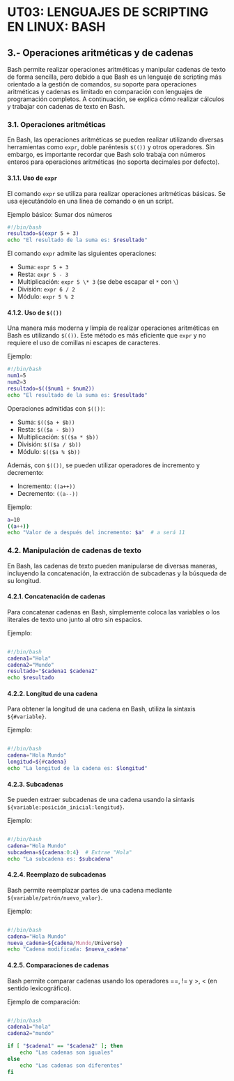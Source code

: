 # UT03: LENGUAJES DE SCRIPTING EN LINUX: BASH


## 3.- Operaciones aritméticas y de cadenas

Bash permite realizar operaciones aritméticas y manipular cadenas de texto de forma sencilla, pero debido a que Bash es un lenguaje de scripting más orientado a la gestión de comandos, su soporte para operaciones aritméticas y cadenas es limitado en comparación con lenguajes de programación completos. A continuación, se explica cómo realizar cálculos y trabajar con cadenas de texto en Bash.

### 3.1. Operaciones aritméticas

En Bash, las operaciones aritméticas se pueden realizar utilizando diversas herramientas como `expr`, doble paréntesis `$(())` y otros operadores. Sin embargo, es importante recordar que Bash solo trabaja con números enteros para operaciones aritméticas (no soporta decimales por defecto).

#### 3.1.1. Uso de `expr`

El comando `expr` se utiliza para realizar operaciones aritméticas básicas. Se usa ejecutándolo en una línea de comando o en un script.

Ejemplo básico: Sumar dos números

```bash
#!/bin/bash
resultado=$(expr 5 + 3)
echo "El resultado de la suma es: $resultado"
```

El comando `expr` admite las siguientes operaciones:

- Suma: `expr 5 + 3`
- Resta: `expr 5 - 3`
- Multiplicación: `expr 5 \* 3` (se debe escapar el `*` con `\`)
- División: `expr 6 / 2`
- Módulo: `expr 5 % 2`

#### 4.1.2. Uso de `$(())`

Una manera más moderna y limpia de realizar operaciones aritméticas en Bash es utilizando `$(())`. Este método es más eficiente que `expr` y no requiere el uso de comillas ni escapes de caracteres.

Ejemplo:

```bash
#!/bin/bash
num1=5
num2=3
resultado=$(($num1 + $num2))
echo "El resultado de la suma es: $resultado"
```

Operaciones admitidas con `$(())`:

- Suma: `$(($a + $b))`
- Resta: `$(($a - $b))`
- Multiplicación: `$(($a * $b))`
- División: `$(($a / $b))`
- Módulo: `$(($a % $b))`

Además, con `$(())`, se pueden utilizar operadores de incremento y decremento:

- Incremento: `((a++))`
- Decremento: `((a--))`

Ejemplo:

```bash
a=10
((a++))
echo "Valor de a después del incremento: $a"  # a será 11
```


### 4.2. Manipulación de cadenas de texto

En Bash, las cadenas de texto pueden manipularse de diversas maneras, incluyendo la concatenación, la extracción de subcadenas y la búsqueda de su longitud.

#### 4.2.1. Concatenación de cadenas

Para concatenar cadenas en Bash, simplemente coloca las variables o los literales de texto uno junto al otro sin espacios.

Ejemplo:

```bash

#!/bin/bash
cadena1="Hola"
cadena2="Mundo"
resultado="$cadena1 $cadena2"
echo $resultado
```

#### 4.2.2. Longitud de una cadena

Para obtener la longitud de una cadena en Bash, utiliza la sintaxis `${#variable}`.

Ejemplo:

```bash

#!/bin/bash
cadena="Hola Mundo"
longitud=${#cadena}
echo "La longitud de la cadena es: $longitud"
```

#### 4.2.3. Subcadenas

Se pueden extraer subcadenas de una cadena usando la sintaxis `${variable:posición_inicial:longitud}`.

Ejemplo:

```bash

#!/bin/bash
cadena="Hola Mundo"
subcadena=${cadena:0:4}  # Extrae "Hola"
echo "La subcadena es: $subcadena"
```


#### 4.2.4. Reemplazo de subcadenas

Bash permite reemplazar partes de una cadena mediante `${variable/patrón/nuevo_valor}`.

Ejemplo:

```bash

#!/bin/bash
cadena="Hola Mundo"
nueva_cadena=${cadena/Mundo/Universo}
echo "Cadena modificada: $nueva_cadena"
```


#### 4.2.5. Comparaciones de cadenas

Bash permite comparar cadenas usando los operadores ==, != y >, < (en sentido lexicográfico).

Ejemplo de comparación:

```bash

#!/bin/bash
cadena1="hola"
cadena2="mundo"

if [ "$cadena1" == "$cadena2" ]; then
    echo "Las cadenas son iguales"
else
    echo "Las cadenas son diferentes"
fi
```